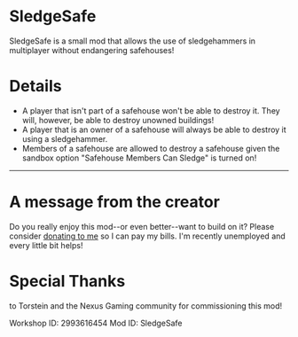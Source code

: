 # SledgeSafe
SledgeSafe is a small mod that allows the use of sledgehammers in multiplayer without endangering safehouses!

<h1>Details</h1>
<ul>
<li>A player that isn't part of a safehouse won't be able to destroy it. They will, however, be able to destroy unowned buildings!</li>
<li>A player that is an owner of a safehouse will always be able to destroy it using a sledgehammer.</li>
<li>Members of a safehouse are allowed to destroy a safehouse given the sandbox option "Safehouse Members Can Sledge" is turned on!</li>
</ul>
<hr>
<h1>A message from the creator</h1>
Do you really enjoy this mod--or even better--want to build on it? Please consider <a href="https://ko-fi.com/badonnthedeer">donating to me</a> so I can pay my bills. I'm recently unemployed and every little bit helps!

<h1>Special Thanks</h1>
to Torstein and the Nexus Gaming community for commissioning this mod!

Workshop ID: 2993616454
Mod ID: SledgeSafe